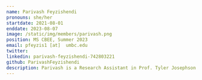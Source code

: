 ```yaml
---
name: Parivash Feyzishendi
pronouns: she/her
startdate: 2021-08-01
enddate: 2023-08-07
image: /static/img/members/parivash.png
position: MS CBEE, Summer 2023
email: pfeyzis1 [at]  umbc.edu
twitter: 
linkedin: parivash-feyzishendi-742803221
github: ParivashFeyzishendi
description: Parivash is a Research Assistant in Prof. Tyler Josephson's lab. She obtained her M.S. in Chemical Engineering from Sharif University of Technology in 2019. She is currently working on Theorem Proving. Parivash is interested to cooperate and collaborate with others to address issues in Chemical Engineering.
---
```

